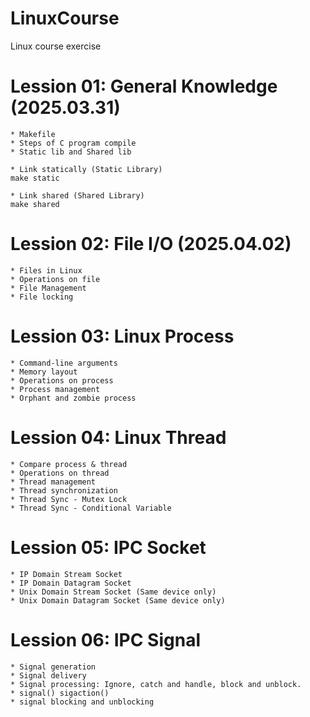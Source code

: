 # LinuxCourse
Linux course exercise

# Lession 01: General Knowledge (2025.03.31)
```
* Makefile
* Steps of C program compile
* Static lib and Shared lib
```

```
* Link statically (Static Library)
make static

* Link shared (Shared Library)
make shared
```

# Lession 02: File I/O (2025.04.02)
```
* Files in Linux
* Operations on file
* File Management
* File locking
```

# Lession 03: Linux Process
```
* Command-line arguments
* Memory layout
* Operations on process
* Process management
* Orphant and zombie process
```

# Lession 04: Linux Thread
```
* Compare process & thread
* Operations on thread
* Thread management
* Thread synchronization
* Thread Sync - Mutex Lock
* Thread Sync - Conditional Variable
```

# Lession 05: IPC Socket
```
* IP Domain Stream Socket
* IP Domain Datagram Socket
* Unix Domain Stream Socket (Same device only)
* Unix Domain Datagram Socket (Same device only)
```

# Lession 06: IPC Signal
```
* Signal generation
* Signal delivery
* Signal processing: Ignore, catch and handle, block and unblock.
* signal() sigaction()
* signal blocking and unblocking
```


